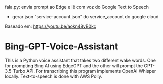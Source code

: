 fala.py:
envia prompt ao Edge e lê com voz do Google Text to Speech

* gerar json "service-account.json" do service_account do google cloud


Baseado em: 
https://youtu.be/aokn48vB0kc

# Bing-GPT-Voice-Assistant
This is a Python voice assistant that takes two different wake words. One for prompting Bing AI using EdgeGPT and the other will prompt the GPT-3.5-Turbo API.
For transcribing this program implements OpenAI Whisper locally. Text-to-speech is done with AWS Polly. 


